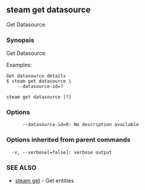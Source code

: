 ## steam get datasource

Get Datasource

### Synopsis


Get Datasource

Examples:

    Get datasource details
    $ steam get datasource \
        --datasource-id=?

```
steam get datasource [?]
```

### Options

```
      --datasource-id=0: No description available
```

### Options inherited from parent commands

```
  -v, --verbose[=false]: verbose output
```

### SEE ALSO
* [steam get](steam_get.md)	 - Get entities

